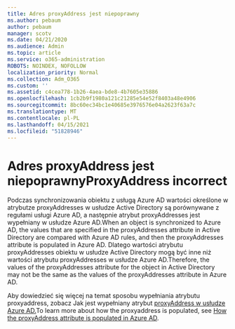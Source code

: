 ```yaml
---
title: Adres proxyAddress jest niepoprawny
ms.author: pebaum
author: pebaum
manager: scotv
ms.date: 04/21/2020
ms.audience: Admin
ms.topic: article
ms.service: o365-administration
ROBOTS: NOINDEX, NOFOLLOW
localization_priority: Normal
ms.collection: Adm_O365
ms.custom: ''
ms.assetid: c4cea778-1b26-4aea-bde8-4b7605e35886
ms.openlocfilehash: 1cb2b9f1980a121c21285e54e52f8403a48e4906
ms.sourcegitcommit: 8bc60ec34bc1e40685e3976576e04a2623f63a7c
ms.translationtype: MT
ms.contentlocale: pl-PL
ms.lasthandoff: 04/15/2021
ms.locfileid: "51828946"
---
```

# <a name="proxyaddress-incorrect"></a><span data-ttu-id="17a29-102">Adres proxyAddress jest niepoprawny</span><span class="sxs-lookup"><span data-stu-id="17a29-102">ProxyAddress incorrect</span></span>

<span data-ttu-id="17a29-103">Podczas synchronizowania obiektu z usługą Azure AD wartości określone w atrybutze proxyAddresses w usłudze Active Directory są porównywane z regułami usługi Azure AD, a następnie atrybut proxyAddresses jest wypełniany w usłudze Azure AD.</span><span class="sxs-lookup"><span data-stu-id="17a29-103">When an object is synchronized to Azure AD, the values that are specified in the proxyAddresses attribute in Active Directory are compared with Azure AD rules, and then the proxyAddresses attribute is populated in Azure AD.</span></span> <span data-ttu-id="17a29-104">Dlatego wartości atrybutu proxyAddresses obiektu w usłudze Active Directory mogą być inne niż wartości atrybutu proxyAddresses w usłudze Azure AD.</span><span class="sxs-lookup"><span data-stu-id="17a29-104">Therefore, the values of the proxyAddresses attribute for the object in Active Directory may not be the same as the values of the proxyAddresses attribute in Azure AD.</span></span>
  
<span data-ttu-id="17a29-105">Aby dowiedzieć się więcej na temat sposobu wypełniania atrybutu proxyaddress, zobacz Jak jest wypełniany atrybut [proxyAddress w usłudze Azure AD.](https://support.microsoft.com/help/3190357/how-the-proxyaddresses-attribute-is-populated-in-azure-ad)</span><span class="sxs-lookup"><span data-stu-id="17a29-105">To learn more about how the proxyaddress is populated, see [How the proxyAddress attribute is populated in Azure AD](https://support.microsoft.com/help/3190357/how-the-proxyaddresses-attribute-is-populated-in-azure-ad).</span></span>
  

